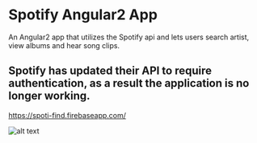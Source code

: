 # Spotify Angular2 App
An Angular2 app that utilizes the Spotify api and lets users search artist, view albums and hear song clips.

## Spotify has updated their API to require authentication, as a result the application is no longer working.

https://spoti-find.firebaseapp.com/

![alt text](https://user-images.githubusercontent.com/20272116/28982323-02cc854c-791b-11e7-95ec-4ca942e07758.png)
